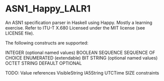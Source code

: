 # ASN1_Happy_LALR1

An ASN1 specification parser in Haskell using Happy.
Mostly a learning exercise.
Refer to ITU-T X.680
Licensed under the MIT license (see LICENSE file).

The following constructs are supported:

INTEGER (optional named values)
BOOLEAN
SEQUENCE
SEQUENCE OF
CHOICE
ENUMERATED (extendable)
BIT STRING (optional named values)
OCTET STRING
DEFAULT
OPTIONAL

TODO:
Value references
VisibleString
IA5String
UTCTime
SIZE constraints

